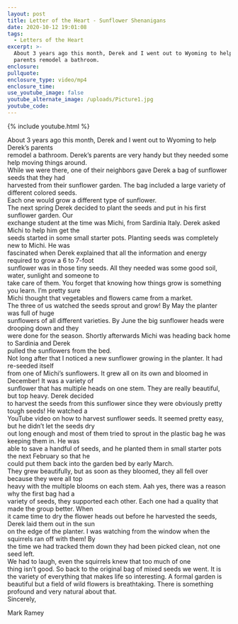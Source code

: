 ```yaml
---
layout: post
title: Letter of the Heart - Sunflower Shenanigans
date: 2020-10-12 19:01:08
tags:
  - Letters of the Heart
excerpt: >-
  About 3 years ago this month, Derek and I went out to Wyoming to help Derek's
  parents remodel a bathroom.
enclosure:
pullquote:
enclosure_type: video/mp4
enclosure_time:
use_youtube_image: false
youtube_alternate_image: /uploads/Picture1.jpg
youtube_code:
---
```


{% include youtube.html %}

About 3 years ago this month, Derek and I went out to Wyoming to help Derek’s parents<br>remodel a bathroom. Derek’s parents are very handy but they needed some help moving things around.<br>While we were there, one of their neighbors gave Derek a bag of sunflower seeds that they had<br>harvested from their sunflower garden. The bag included a large variety of different colored seeds.<br>Each one would grow a different type of sunflower.<br>The next spring Derek decided to plant the seeds and put in his first sunflower garden. Our<br>exchange student at the time was Michi, from Sardinia Italy. Derek asked Michi to help him get the<br>seeds started in some small starter pots. Planting seeds was completely new to Michi. He was<br>fascinated when Derek explained that all the information and energy required to grow a 6 to 7-foot<br>sunflower was in those tiny seeds. All they needed was some good soil, water, sunlight and someone to<br>take care of them. You forget that knowing how things grow is something you learn. I’m pretty sure<br>Michi thought that vegetables and flowers came from a market.<br>The three of us watched the seeds sprout and grow\! By May the planter was full of huge<br>sunflowers of all different varieties. By June the big sunflower heads were drooping down and they<br>were done for the season. Shortly afterwards Michi was heading back home to Sardinia and Derek<br>pulled the sunflowers from the bed.<br>Not long after that I noticed a new sunflower growing in the planter. It had re-seeded itself<br>from one of Michi’s sunflowers. It grew all on its own and bloomed in December\! It was a variety of<br>sunflower that has multiple heads on one stem. They are really beautiful, but top heavy. Derek decided<br>to harvest the seeds from this sunflower since they were obviously pretty tough seeds\! He watched a<br>YouTube video on how to harvest sunflower seeds. It seemed pretty easy, but he didn’t let the seeds dry<br>out long enough and most of them tried to sprout in the plastic bag he was keeping them in. He was<br>able to save a handful of seeds, and he planted them in small starter pots the next February so that he<br>could put them back into the garden bed by early March.<br>They grew beautifully, but as soon as they bloomed, they all fell over because they were all top<br>heavy with the multiple blooms on each stem. Aah yes, there was a reason why the first bag had a<br>variety of seeds, they supported each other. Each one had a quality that made the group better. When<br>it came time to dry the flower heads out before he harvested the seeds, Derek laid them out in the sun<br>on the edge of the planter. I was watching from the window when the squirrels ran off with them\! By<br>the time we had tracked them down they had been picked clean, not one seed left.<br>We had to laugh, even the squirrels knew that too much of one<br>thing isn’t good. So back to the original bag of mixed seeds we went. It is<br>the variety of everything that makes life so interesting. A formal garden is<br>beautiful but a field of wild flowers is breathtaking. There is something<br>profound and very natural about that.<br>Sincerely,

Mark Ramey